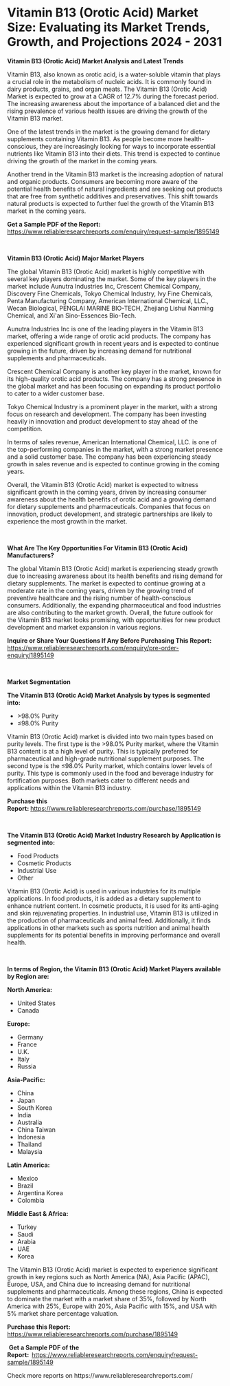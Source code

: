 <p><h1>Vitamin B13 (Orotic Acid) Market Size: Evaluating its Market Trends, Growth, and Projections 2024 - 2031</h1></p><p><strong>Vitamin B13 (Orotic Acid) Market Analysis and Latest Trends</strong></p>
<p><p>Vitamin B13, also known as orotic acid, is a water-soluble vitamin that plays a crucial role in the metabolism of nucleic acids. It is commonly found in dairy products, grains, and organ meats. The Vitamin B13 (Orotic Acid) Market is expected to grow at a CAGR of 12.7% during the forecast period. The increasing awareness about the importance of a balanced diet and the rising prevalence of various health issues are driving the growth of the Vitamin B13 market.</p><p>One of the latest trends in the market is the growing demand for dietary supplements containing Vitamin B13. As people become more health-conscious, they are increasingly looking for ways to incorporate essential nutrients like Vitamin B13 into their diets. This trend is expected to continue driving the growth of the market in the coming years.</p><p>Another trend in the Vitamin B13 market is the increasing adoption of natural and organic products. Consumers are becoming more aware of the potential health benefits of natural ingredients and are seeking out products that are free from synthetic additives and preservatives. This shift towards natural products is expected to further fuel the growth of the Vitamin B13 market in the coming years.</p></p>
<p><strong>Get a Sample PDF of the Report:&nbsp;</strong> <a href="https://www.reliableresearchreports.com/enquiry/request-sample/1895149">https://www.reliableresearchreports.com/enquiry/request-sample/1895149</a></p>
<p>&nbsp;</p>
<p><strong>Vitamin B13 (Orotic Acid) Major Market Players</strong></p>
<p><p>The global Vitamin B13 (Orotic Acid) market is highly competitive with several key players dominating the market. Some of the key players in the market include Aunutra Industries Inc, Crescent Chemical Company, Discovery Fine Chemicals, Tokyo Chemical Industry, Ivy Fine Chemicals, Penta Manufacturing Company, American International Chemical, LLC., Wecan Biological, PENGLAI MARINE BIO-TECH, Zhejiang Lishui Nanming Chemical, and Xi'an Sino-Essences Bio-Tech.</p><p>Aunutra Industries Inc is one of the leading players in the Vitamin B13 market, offering a wide range of orotic acid products. The company has experienced significant growth in recent years and is expected to continue growing in the future, driven by increasing demand for nutritional supplements and pharmaceuticals.</p><p>Crescent Chemical Company is another key player in the market, known for its high-quality orotic acid products. The company has a strong presence in the global market and has been focusing on expanding its product portfolio to cater to a wider customer base.</p><p>Tokyo Chemical Industry is a prominent player in the market, with a strong focus on research and development. The company has been investing heavily in innovation and product development to stay ahead of the competition.</p><p>In terms of sales revenue, American International Chemical, LLC. is one of the top-performing companies in the market, with a strong market presence and a solid customer base. The company has been experiencing steady growth in sales revenue and is expected to continue growing in the coming years.</p><p>Overall, the Vitamin B13 (Orotic Acid) market is expected to witness significant growth in the coming years, driven by increasing consumer awareness about the health benefits of orotic acid and a growing demand for dietary supplements and pharmaceuticals. Companies that focus on innovation, product development, and strategic partnerships are likely to experience the most growth in the market.</p></p>
<p>&nbsp;</p>
<p><strong>What Are The Key Opportunities For Vitamin B13 (Orotic Acid) Manufacturers?</strong></p>
<p><p>The global Vitamin B13 (Orotic Acid) market is experiencing steady growth due to increasing awareness about its health benefits and rising demand for dietary supplements. The market is expected to continue growing at a moderate rate in the coming years, driven by the growing trend of preventive healthcare and the rising number of health-conscious consumers. Additionally, the expanding pharmaceutical and food industries are also contributing to the market growth. Overall, the future outlook for the Vitamin B13 market looks promising, with opportunities for new product development and market expansion in various regions.</p></p>
<p><strong>Inquire or Share Your Questions If Any Before Purchasing This Report:</strong> <a href="https://www.reliableresearchreports.com/enquiry/pre-order-enquiry/1895149">https://www.reliableresearchreports.com/enquiry/pre-order-enquiry/1895149</a></p>
<p>&nbsp;</p>
<p><strong>Market Segmentation</strong></p>
<p><strong>The Vitamin B13 (Orotic Acid) Market Analysis by types is segmented into:</strong></p>
<p><ul><li>>98.0% Purity</li><li>≤98.0% Purity</li></ul></p>
<p><p>Vitamin B13 (Orotic Acid) market is divided into two main types based on purity levels. The first type is the >98.0% Purity market, where the Vitamin B13 content is at a high level of purity. This is typically preferred for pharmaceutical and high-grade nutritional supplement purposes. The second type is the ≤98.0% Purity market, which contains lower levels of purity. This type is commonly used in the food and beverage industry for fortification purposes. Both markets cater to different needs and applications within the Vitamin B13 industry.</p></p>
<p><strong>Purchase this Report:&nbsp;</strong><a href="https://www.reliableresearchreports.com/purchase/1895149">https://www.reliableresearchreports.com/purchase/1895149</a></p>
<p>&nbsp;</p>
<p><strong>The Vitamin B13 (Orotic Acid) Market Industry Research by Application is segmented into:</strong></p>
<p><ul><li>Food Products</li><li>Cosmetic Products</li><li>Industrial Use</li><li>Other</li></ul></p>
<p><p>Vitamin B13 (Orotic Acid) is used in various industries for its multiple applications. In food products, it is added as a dietary supplement to enhance nutrient content. In cosmetic products, it is used for its anti-aging and skin rejuvenating properties. In industrial use, Vitamin B13 is utilized in the production of pharmaceuticals and animal feed. Additionally, it finds applications in other markets such as sports nutrition and animal health supplements for its potential benefits in improving performance and overall health.</p></p>
<p>&nbsp;</p>
<p><strong>In terms of Region, the Vitamin B13 (Orotic Acid) Market Players available by Region are:</strong></p>
<p>
    <p> <strong> North America: </strong>
        <ul>
            <li>United States</li>
            <li>Canada</li>
        </ul>
        </p> 
    <p> <strong> Europe: </strong>
        <ul>
            <li>Germany</li>
            <li>France</li>
            <li>U.K.</li>
            <li>Italy</li>
            <li>Russia</li>
        </ul>
        </p> 
    <p> <strong> Asia-Pacific: </strong>
        <ul>
            <li>China</li>
            <li>Japan</li>
            <li>South Korea</li>
            <li>India</li>
            <li>Australia</li>
            <li>China Taiwan</li>
            <li>Indonesia</li>
            <li>Thailand</li>
            <li>Malaysia</li>
        </ul>
        </p> 
    <p> <strong> Latin America: </strong>
        <ul>
            <li>Mexico</li>
            <li>Brazil</li>
            <li>Argentina Korea</li>
            <li>Colombia</li>
        </ul>
        </p> 
    <p> <strong> Middle East & Africa: </strong>
        <ul>
            <li>Turkey</li>
            <li>Saudi</li>
            <li>Arabia</li>
            <li>UAE</li>
            <li>Korea</li>
        </ul>
    </p>
    </p>
<p><p>The Vitamin B13 (Orotic Acid) market is expected to experience significant growth in key regions such as North America (NA), Asia Pacific (APAC), Europe, USA, and China due to increasing demand for nutritional supplements and pharmaceuticals. Among these regions, China is expected to dominate the market with a market share of 35%, followed by North America with 25%, Europe with 20%, Asia Pacific with 15%, and USA with 5% market share percentage valuation.</p></p>
<p><strong>Purchase this Report: </strong><a href="https://www.reliableresearchreports.com/purchase/1895149">https://www.reliableresearchreports.com/purchase/1895149</a></p>
<p>&nbsp;<strong>Get a Sample PDF of the Report:&nbsp;&nbsp;</strong><a href="https://www.reliableresearchreports.com/enquiry/request-sample/1895149">https://www.reliableresearchreports.com/enquiry/request-sample/1895149</a></p>
<p><strong></strong></p>
<p>Check more reports on https://www.reliableresearchreports.com/</p>